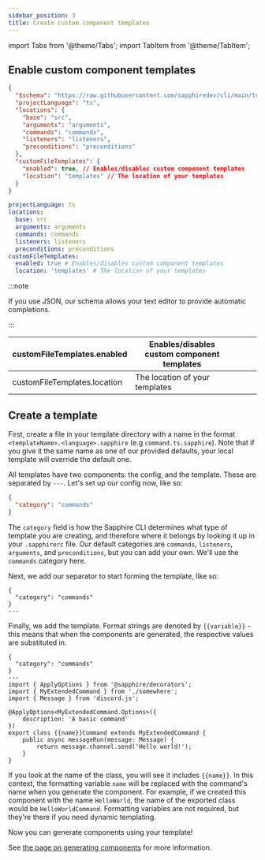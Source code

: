 ```yaml
---
sidebar_position: 3
title: Create custom component templates
---
```


import Tabs from '@theme/Tabs'; import TabItem from '@theme/TabItem';

## Enable custom component templates

<Tabs groupId="config-language-choice">
<TabItem value="json" label="JSON" default>

```json {11-14}
{
  "$schema": "https://raw.githubusercontent.com/sapphiredev/cli/main/templates/schemas/.sapphirerc.scheme.json",
  "projectLanguage": "ts",
  "locations": {
    "base": "src",
    "arguments": "arguments",
    "commands": "commands",
    "listeners": "listeners",
    "preconditions": "preconditions"
  },
  "customFileTemplates": {
    "enabled": true, // Enables/disables custom component templates
    "location": "templates" // The location of your templates
  }
}
```

</TabItem>

<TabItem value="yaml" label="YAML">

```yaml {8-10}
projectLanguage: ts
locations:
  base: src
  arguments: arguments
  commands: commands
  listeners: listeners
  preconditions: preconditions
customFileTemplates:
  enabled: true # Enables/disables custom component templates
  location: 'templates' # The location of your templates
```

</TabItem>
</Tabs>

:::note

If you use JSON, our schema allows your text editor to provide automatic completions.

:::

| customFileTemplates.enabled  | Enables/disables custom component templates |   |   |   |
|------------------------------|---------------------------------------------|---|---|---|
| customFileTemplates.location | The location of your templates              |   |   |   |

## Create a template

First, create a file in your template directory with a name in the format `<templateName>.<language>.sapphire` (e.g
`command.ts.sapphire`). Note that if you give it the same name as one of our provided defaults, your local template will
override the default one.

All templates have two components: the config, and the template. These are separated by `---`. Let's set up our config
now, like so:

```json
{
  "category": "commands"
}
```

The `category` field is how the Sapphire CLI determines what type of template you are creating, and therefore where it
belongs by looking it up in your `.sapphirerc` file. Our default categories are `commands`, `listeners`, `arguments`,
and `preconditions`, but you can add your own. We'll use the `commands` category here.

Next, we add our separator to start forming the template, like so:

```
{
  "category": "commands"
}
---
```

Finally, we add the template. Format strings are denoted by `{{variable}}` - this means that when the components are
generated, the respective values are substituted in.

```
{
  "category": "commands"
}
---
import { ApplyOptions } from '@sapphire/decorators';
import { MyExtendedCommand } from './somewhere';
import { Message } from 'discord.js';

@ApplyOptions<MyExtendedCommand.Options>({
	description: 'A basic command'
})
export class {{name}}Command extends MyExtendedCommand {
	public async messageRun(message: Message) {
		return message.channel.send('Hello world!');
	}
}

```

If you look at the name of the class, you will see it includes `{{name}}`. In this context, the formatting variable
`name` will be replaced with the command's name when you generate the component. For example, if we created this
component with the name `HelloWorld`, the name of the exported class would be `HelloWorldCommand`. Formatting variables
are not required, but they're there if you need dynamic templating.

Now you can generate components using your template!

See [the page on generating components][generating-components] for more information.

[generating-components]: ./generating-components.md

